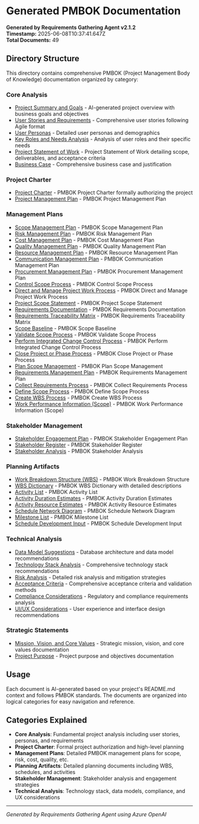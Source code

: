 # Generated PMBOK Documentation

**Generated by Requirements Gathering Agent v2.1.2**  
**Timestamp:** 2025-06-08T10:37:41.647Z  
**Total Documents:** 49

## Directory Structure

This directory contains comprehensive PMBOK (Project Management Body of Knowledge) documentation organized by category:


### Core Analysis

- [Project Summary and Goals](core-analysis/project-summary.md) - AI-generated project overview with business goals and objectives
- [User Stories and Requirements](core-analysis/user-stories.md) - Comprehensive user stories following Agile format
- [User Personas](core-analysis/user-personas.md) - Detailed user personas and demographics
- [Key Roles and Needs Analysis](core-analysis/key-roles-and-needs.md) - Analysis of user roles and their specific needs
- [Project Statement of Work](core-analysis/project-statement-of-work.md) - Project Statement of Work detailing scope, deliverables, and acceptance criteria
- [Business Case](core-analysis/business-case.md) - Comprehensive business case and justification

### Project Charter

- [Project Charter](project-charter/project-charter.md) - PMBOK Project Charter formally authorizing the project
- [Project Management Plan](project-charter/project-management-plan.md) - PMBOK Project Management Plan

### Management Plans

- [Scope Management Plan](management-plans/scope-management-plan.md) - PMBOK Scope Management Plan
- [Risk Management Plan](management-plans/risk-management-plan.md) - PMBOK Risk Management Plan
- [Cost Management Plan](management-plans/cost-management-plan.md) - PMBOK Cost Management Plan
- [Quality Management Plan](management-plans/quality-management-plan.md) - PMBOK Quality Management Plan
- [Resource Management Plan](management-plans/resource-management-plan.md) - PMBOK Resource Management Plan
- [Communication Management Plan](management-plans/communication-management-plan.md) - PMBOK Communication Management Plan
- [Procurement Management Plan](management-plans/procurement-management-plan.md) - PMBOK Procurement Management Plan
- [Control Scope Process](management-plans/control-scope.md) - PMBOK Control Scope Process
- [Direct and Manage Project Work Process](management-plans/direct-and-manage-project-work.md) - PMBOK Direct and Manage Project Work Process
- [Project Scope Statement](management-plans/project-scope-statement.md) - PMBOK Project Scope Statement
- [Requirements Documentation](management-plans/requirements-documentation.md) - PMBOK Requirements Documentation
- [Requirements Traceability Matrix](management-plans/requirements-traceability-matrix.md) - PMBOK Requirements Traceability Matrix
- [Scope Baseline](management-plans/scope-baseline.md) - PMBOK Scope Baseline
- [Validate Scope Process](management-plans/validate-scope.md) - PMBOK Validate Scope Process
- [Perform Integrated Change Control Process](management-plans/perform-integrated-change-control.md) - PMBOK Perform Integrated Change Control Process
- [Close Project or Phase Process](management-plans/close-project-or-phase.md) - PMBOK Close Project or Phase Process
- [Plan Scope Management](management-plans/plan-scope-management.md) - PMBOK Plan Scope Management
- [Requirements Management Plan](management-plans/requirements-management-plan.md) - PMBOK Requirements Management Plan
- [Collect Requirements Process](management-plans/collect-requirements.md) - PMBOK Collect Requirements Process
- [Define Scope Process](management-plans/define-scope.md) - PMBOK Define Scope Process
- [Create WBS Process](management-plans/create-wbs.md) - PMBOK Create WBS Process
- [Work Performance Information (Scope)](management-plans/work-performance-information-scope.md) - PMBOK Work Performance Information (Scope)

### Stakeholder Management

- [Stakeholder Engagement Plan](stakeholder-management/stakeholder-engagement-plan.md) - PMBOK Stakeholder Engagement Plan
- [Stakeholder Register](stakeholder-management/stakeholder-register.md) - PMBOK Stakeholder Register
- [Stakeholder Analysis](stakeholder-management/stakeholder-analysis.md) - PMBOK Stakeholder Analysis

### Planning Artifacts

- [Work Breakdown Structure (WBS)](planning-artifacts/work-breakdown-structure.md) - PMBOK Work Breakdown Structure
- [WBS Dictionary](planning-artifacts/wbs-dictionary.md) - PMBOK WBS Dictionary with detailed descriptions
- [Activity List](planning-artifacts/activity-list.md) - PMBOK Activity List
- [Activity Duration Estimates](planning-artifacts/activity-duration-estimates.md) - PMBOK Activity Duration Estimates
- [Activity Resource Estimates](planning-artifacts/activity-resource-estimates.md) - PMBOK Activity Resource Estimates
- [Schedule Network Diagram](planning-artifacts/schedule-network-diagram.md) - PMBOK Schedule Network Diagram
- [Milestone List](planning-artifacts/milestone-list.md) - PMBOK Milestone List
- [Schedule Development Input](planning-artifacts/schedule-development-input.md) - PMBOK Schedule Development Input

### Technical Analysis

- [Data Model Suggestions](technical-analysis/data-model-suggestions.md) - Database architecture and data model recommendations
- [Technology Stack Analysis](technical-analysis/tech-stack-analysis.md) - Comprehensive technology stack recommendations
- [Risk Analysis](technical-analysis/risk-analysis.md) - Detailed risk analysis and mitigation strategies
- [Acceptance Criteria](technical-analysis/acceptance-criteria.md) - Comprehensive acceptance criteria and validation methods
- [Compliance Considerations](technical-analysis/compliance-considerations.md) - Regulatory and compliance requirements analysis
- [UI/UX Considerations](technical-analysis/ui-ux-considerations.md) - User experience and interface design recommendations

### Strategic Statements

- [Mission, Vision, and Core Values](strategic-statements/mission-vision-core-values.md) - Strategic mission, vision, and core values documentation
- [Project Purpose](strategic-statements/project-purpose.md) - Project purpose and objectives documentation

## Usage

Each document is AI-generated based on your project's README.md context and follows PMBOK standards. The documents are organized into logical categories for easy navigation and reference.

## Categories Explained

- **Core Analysis**: Fundamental project analysis including user stories, personas, and requirements
- **Project Charter**: Formal project authorization and high-level planning
- **Management Plans**: Detailed PMBOK management plans for scope, risk, cost, quality, etc.
- **Planning Artifacts**: Detailed planning documents including WBS, schedules, and activities
- **Stakeholder Management**: Stakeholder analysis and engagement strategies
- **Technical Analysis**: Technology stack, data models, compliance, and UX considerations

---
*Generated by Requirements Gathering Agent using Azure OpenAI*
